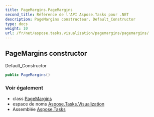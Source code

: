 ```yaml
---
title: PageMargins.PageMargins
second_title: Référence de l'API Aspose.Tasks pour .NET
description: PageMargins constructeur. Default_Constructor
type: docs
weight: 10
url: /fr/net/aspose.tasks.visualization/pagemargins/pagemargins/
---
```

## PageMargins constructor

Default_Constructor

```csharp
public PageMargins()
```

### Voir également

* class [PageMargins](../)
* espace de noms [Aspose.Tasks.Visualization](../../pagemargins/)
* Assemblée [Aspose.Tasks](../../../)


